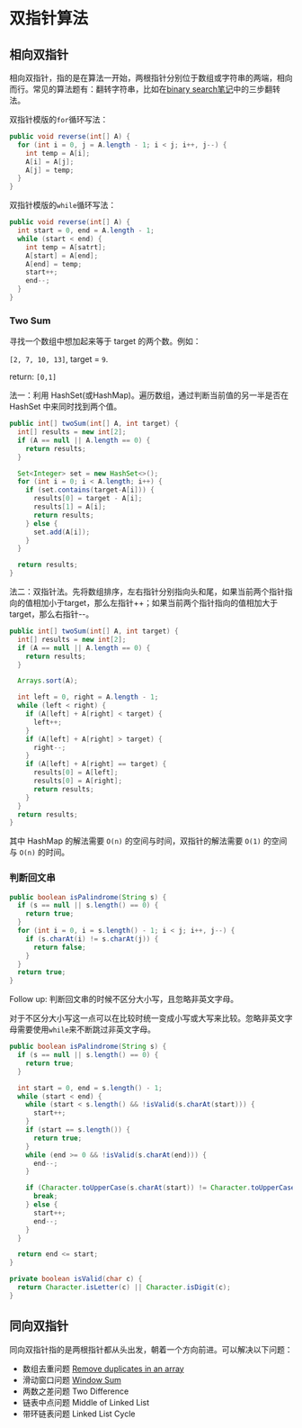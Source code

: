 # 双指针算法

## 相向双指针

相向双指针，指的是在算法一开始，两根指针分别位于数组或字符串的两端，相向而行。常见的算法题有：翻转字符串，比如在[binary search笔记](binarysearch.md)中的三步翻转法。

双指针模版的`for`循环写法：

``` java
public void reverse(int[] A) {
  for (int i = 0, j = A.length - 1; i < j; i++, j--) {
    int temp = A[i];
    A[i] = A[j];
    A[j] = temp;
  }
}
```

双指针模版的`while`循环写法：

``` java
public void reverse(int[] A) {
  int start = 0, end = A.length - 1;
  while (start < end) {
    int temp = A[satrt];
    A[start] = A[end];
    A[end] = temp;
    start++;
    end--;
  }
}
```

### Two Sum

寻找一个数组中想加起来等于 target 的两个数。例如：

`[2, 7, 10, 13]`, target = `9`.

return: `[0,1]`

法一：利用 HashSet(或HashMap)。遍历数组，通过判断当前值的另一半是否在 HashSet 中来同时找到两个值。

``` java
public int[] twoSum(int[] A, int target) {
  int[] results = new int[2];
  if (A == null || A.length == 0) {
    return results;
  }

  Set<Integer> set = new HashSet<>();
  for (int i = 0; i < A.length; i++) {
    if (set.contains(target-A[i])) {
      results[0] = target - A[i];
      results[1] = A[i];
      return results;
    } else {
      set.add(A[i]);
    }
  }

  return results;
}
```

法二：双指针法。先将数组排序，左右指针分别指向头和尾，如果当前两个指针指向的值相加小于target，那么左指针++；如果当前两个指针指向的值相加大于target，那么右指针--。

``` java
public int[] twoSum(int[] A, int target) {
  int[] results = new int[2];
  if (A == null || A.length == 0) {
    return results;
  }

  Arrays.sort(A);

  int left = 0, right = A.length - 1;
  while (left < right) {
    if (A[left] + A[right] < target) {
      left++;
    }
    if (A[left] + A[right] > target) {
      right--;
    }
    if (A[left] + A[right] == target) {
      results[0] = A[left];
      results[0] = A[right];
      return results;
    }
  }
  return results;
}
```

其中 HashMap 的解法需要 `O(n)` 的空间与时间，双指针的解法需要 `O(1)` 的空间与 `O(n)` 的时间。

### 判断回文串

``` java
public boolean isPalindrome(String s) {
  if (s == null || s.length() == 0) {
    return true;
  }
  for (int i = 0, i = s.length() - 1; i < j; i++, j--) {
    if (s.charAt(i) != s.charAt(j)) {
      return false;
    }
  }
  return true;
}
```

Follow up: 判断回文串的时候不区分大小写，且忽略非英文字母。

对于不区分大小写这一点可以在比较时统一变成小写或大写来比较。忽略非英文字母需要使用`while`来不断跳过非英文字母。

``` java
public boolean isPalindrome(String s) {
  if (s == null || s.length() == 0) {
    return true;
  }

  int start = 0, end = s.length() - 1;
  while (start < end) {
    while (start < s.length() && !isValid(s.charAt(start))) {
      start++;
    }
    if (start == s.length()) {
      return true;
    }
    while (end >= 0 && !isValid(s.charAt(end))) {
      end--;
    }

    if (Character.toUpperCase(s.charAt(start)) != Character.toUpperCase(s.charAt(end))) {
      break;
    } else {
      start++;
      end--;
    }
  }

  return end <= start;
}

private boolean isValid(char c) {
  return Character.isLetter(c) || Character.isDigit(c);
}
```

## 同向双指针

同向双指针指的是两根指针都从头出发，朝着一个方向前进。可以解决以下问题：

- 数组去重问题 [Remove duplicates in an array](../src/org/likexin/twopointer/Deduplication.java)
- 滑动窗口问题 [Window Sum](../src/org/likexin/twopointer/WinSum.java)
- 两数之差问题 Two Difference
- 链表中点问题 Middle of Linked List
- 带环链表问题 Linked List Cycle